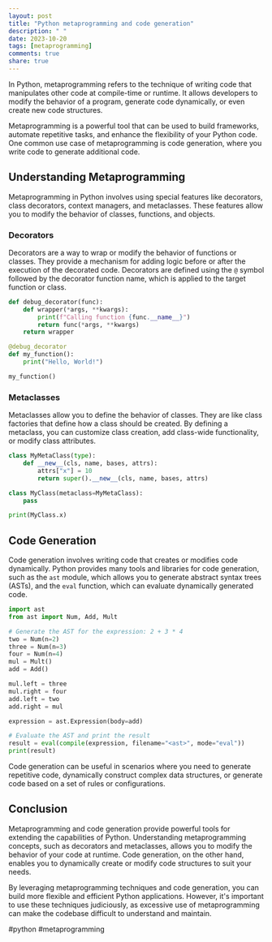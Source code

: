 ```yaml
---
layout: post
title: "Python metaprogramming and code generation"
description: " "
date: 2023-10-20
tags: [metaprogramming]
comments: true
share: true
---
```


In Python, metaprogramming refers to the technique of writing code that manipulates other code at compile-time or runtime. It allows developers to modify the behavior of a program, generate code dynamically, or even create new code structures.

Metaprogramming is a powerful tool that can be used to build frameworks, automate repetitive tasks, and enhance the flexibility of your Python code. One common use case of metaprogramming is code generation, where you write code to generate additional code.

## Understanding Metaprogramming

Metaprogramming in Python involves using special features like decorators, class decorators, context managers, and metaclasses. These features allow you to modify the behavior of classes, functions, and objects.

### Decorators

Decorators are a way to wrap or modify the behavior of functions or classes. They provide a mechanism for adding logic before or after the execution of the decorated code. Decorators are defined using the `@` symbol followed by the decorator function name, which is applied to the target function or class.

```python
def debug_decorator(func):
    def wrapper(*args, **kwargs):
        print(f"Calling function {func.__name__}")
        return func(*args, **kwargs)
    return wrapper

@debug_decorator
def my_function():
    print("Hello, World!")

my_function()
```

### Metaclasses

Metaclasses allow you to define the behavior of classes. They are like class factories that define how a class should be created. By defining a metaclass, you can customize class creation, add class-wide functionality, or modify class attributes.

```python
class MyMetaClass(type):
    def __new__(cls, name, bases, attrs):
        attrs["x"] = 10
        return super().__new__(cls, name, bases, attrs)

class MyClass(metaclass=MyMetaClass):
    pass

print(MyClass.x)
```

## Code Generation

Code generation involves writing code that creates or modifies code dynamically. Python provides many tools and libraries for code generation, such as the `ast` module, which allows you to generate abstract syntax trees (ASTs), and the `eval` function, which can evaluate dynamically generated code.

```python
import ast
from ast import Num, Add, Mult

# Generate the AST for the expression: 2 + 3 * 4
two = Num(n=2)
three = Num(n=3)
four = Num(n=4)
mul = Mult()
add = Add()

mul.left = three
mul.right = four
add.left = two
add.right = mul

expression = ast.Expression(body=add)

# Evaluate the AST and print the result
result = eval(compile(expression, filename="<ast>", mode="eval"))
print(result)
```

Code generation can be useful in scenarios where you need to generate repetitive code, dynamically construct complex data structures, or generate code based on a set of rules or configurations.

## Conclusion

Metaprogramming and code generation provide powerful tools for extending the capabilities of Python. Understanding metaprogramming concepts, such as decorators and metaclasses, allows you to modify the behavior of your code at runtime. Code generation, on the other hand, enables you to dynamically create or modify code structures to suit your needs.

By leveraging metaprogramming techniques and code generation, you can build more flexible and efficient Python applications. However, it's important to use these techniques judiciously, as excessive use of metaprogramming can make the codebase difficult to understand and maintain.

#python #metaprogramming